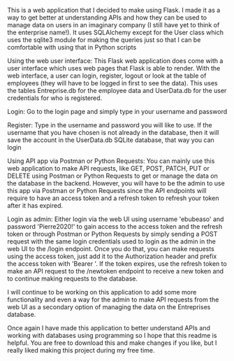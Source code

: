 This is a web application that I decided to make using Flask. I made it as a
way to get better at understanding APIs and how they can be used to manage data
on users in an imaginary company (I still have yet to think of the enterprise
name!). It uses SQLAlchemy except for the User class which uses the sqlite3
module for making the queries just so that I can be comfortable with using that
in Python scripts

Using the web user interface:
This Flask web application does come with a user interface which uses web pages
that Flask is able to render. With the web interface, a user can login, register,
logout or look at the table of employees (they will have to be logged in first
to see the data). This uses the tables Entreprise.db for the employee data and
UserData.db for the user credentials for who is registered.

Login:
Go to the login page and simply type in your username and password

Register: 
Type in the username and password you will like to use. If the username that
you have chosen is not already in the database, then it will save the account
in the UserData.db SQLite database, that way you can login

Using API app via Postman or Python Requests:
You can mainly use this web application to make API requests, like GET, POST,
PATCH, PUT or DELETE using Postman or Python Requests to get or manage the
data on the database in the backend. However, you will have to be the admin to
use this app via Postman or Python Requests since the API endpoints will 
require to have an access token and a refresh token to refresh your token after
it has expired.

Login as admin:
Either login via the web UI using username 'ebubeaso' and password 'Pierre2020!'
to gain access to the access token and the refresh token or through Postman
or Python Requests by simply sending a POST request with the same login
credentials used to login as the admin in the web UI to the /login endpoint.
Once you do that, you can make requests using the access token, just add it
to the Authorization header and prefix the access token with 'Bearer '. If the
token expires, use the refresh token to make an API request to the /newtoken
endpoint to receive a new token and to continue making requests to the database.

I will continue to be working on this application to add some more functionality
and even a way for the admin to make API requests from the web UI as a secondary
option of managing the data on the Entreprises database. 

Once again I have made this application to better understand APIs and working
with databases using programming so I hope that this readme is helpful. You are
free to download this and make changes if you like, but I really liked making
this project during my free time.
